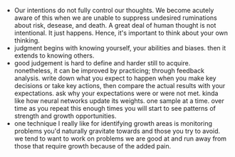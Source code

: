 * Our intentions do not fully control our thoughts. We become acutely aware of this when we are unable to suppress undesired ruminations about risk, desease, and death. A great deal of human thought is not intentional. It just happens. Hence, it's important to think about your own thinking. 
* judgment begins with knowing yourself, your abilities and biases. then it extends to knowing others.
* good judgement is hard to define and harder still to acquire. nonetheless, it can be improved by practicing; through feedback analysis. write down what you expect to happen when you make key decisions or take key actions, then compare the actual results with your expectations. ask why your expectations were or were not met. kinda like how neural networks update its weights. one sample at a time. over time as you repeat this enough times you will start to see patterns of strength and growth opportunities. 
* one technique I really like for identifying growth areas is monitoring problems you'd naturally gravitate towards and those you try to avoid. we tend to want to work on problems we are good at and run away from those that require growth because of the added pain. 